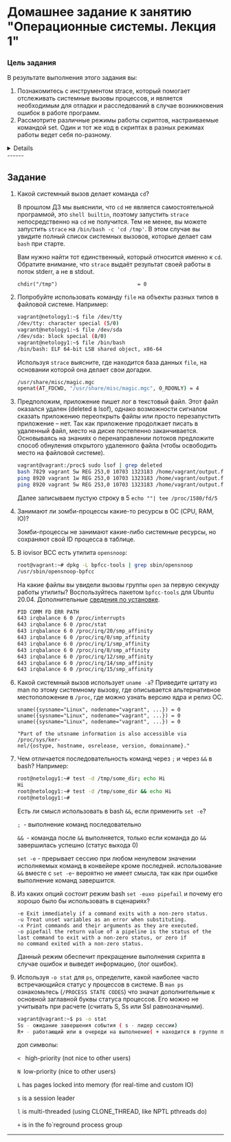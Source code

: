 # Домашнее задание к занятию "Операционные системы. Лекция 1"

### Цель задания

В результате выполнения этого задания вы:

1. Познакомитесь с инструментом strace, который помогает отслеживать системные вызовы процессов, и является необходимым
   для отладки и расследований в случае возникновения ошибок в работе программ.
2. Рассмотрите различные режимы работы скриптов, настраиваемые командой set. Один и тот же код в скриптах в разных
   режимах работы ведет себя по-разному.

<details>

### Чеклист готовности к домашнему заданию

1. Убедитесь, что у вас установлен инструмент `strace`, выполнив команду `strace -V` для проверки версии. В Ubuntu 20.04
   strace установлен, но в других дистрибутивах его может не быть "из коробки". Обратитесь к документации дистрибутива,
   как установить инструмент strace.
2. Убедитесь, что у вас установлен пакет `bpfcc-tools`
   , [сведения по установке](https://github.com/iovisor/bcc/blob/master/INSTALL.md)

### Инструменты/ дополнительные материалы, которые пригодятся для выполнения задания

1. Изучите документацию lsof - `man lsof` или та же информация, но в [сети](https://linux.die.net/man/8/lsof)
2. Документация по режимам работы bash находится в `help set` или
   в [сети](https://www.gnu.org/software/bash/manual/html_node/The-Set-Builtin.html)
</details>
------

## Задание

1. Какой системный вызов делает команда `cd`?

   В прошлом ДЗ мы выяснили, что `cd` не является самостоятельной программой, это `shell builtin`, поэтому
   запустить `strace` непосредственно на `cd` не получится. Тем не менее, вы можете запустить `strace`
   на `/bin/bash -c 'cd /tmp'`. В этом случае вы увидите полный список системных вызовов, которые делает сам `bash` при
   старте.

   Вам нужно найти тот единственный, который относится именно к `cd`. Обратите внимание, что `strace` выдаёт результат
   своей работы в поток stderr, а не в stdout.

    `chdir("/tmp")                          = 0`

2. Попробуйте использовать команду `file` на объекты разных типов в файловой системе. Например:
    ```bash
    vagrant@netology1:~$ file /dev/tty
    /dev/tty: character special (5/0)
    vagrant@netology1:~$ file /dev/sda
    /dev/sda: block special (8/0)
    vagrant@netology1:~$ file /bin/bash
    /bin/bash: ELF 64-bit LSB shared object, x86-64
    ```
   Используя `strace` выясните, где находится база данных `file`, на основании которой она делает свои догадки.

   ```bash
   /usr/share/misc/magic.mgc
   openat(AT_FDCWD, "/usr/share/misc/magic.mgc", O_RDONLY) = 4
     ```

3. Предположим, приложение пишет лог в текстовый файл. Этот файл оказался удален (deleted в lsof), однако возможности
   сигналом сказать приложению переоткрыть файлы или просто перезапустить приложение – нет. Так как приложение
   продолжает писать в удаленный файл, место на диске постепенно заканчивается. Основываясь на знаниях о перенаправлении
   потоков предложите способ обнуления открытого удаленного файла (чтобы освободить место на файловой системе).

   ```bash
   vagrant@vagrant:/proc$ sudo lsof | grep deleted
   bash 7829 vagrant 5w REG 253,0 10703 1323183 /home/vagrant/output.file (deleted)
   ping 8920 vagrant 1w REG 253,0 10703 1323183 /home/vagrant/output.file (deleted)
   ping 8920 vagrant 5w REG 253,0 10703 1323183 /home/vagrant/output.file (deleted)
   ```

   Далее записываем пустую строку в 5
`echo ""| tee /proc/1580/fd/5`
4. Занимают ли зомби-процессы какие-то ресурсы в ОС (CPU, RAM, IO)?

   Зомби-процессы не занимают какие-либо системные ресурсы, но сохраняют свой ID процесса в таблице.

5. В iovisor BCC есть утилита `opensnoop`:
    ```bash
    root@vagrant:~# dpkg -L bpfcc-tools | grep sbin/opensnoop
    /usr/sbin/opensnoop-bpfcc
    ```
   На какие файлы вы увидели вызовы группы `open` за первую секунду работы утилиты? Воспользуйтесь пакетом `bpfcc-tools`
   для Ubuntu 20.04. Дополнительные [сведения по установке](https://github.com/iovisor/bcc/blob/master/INSTALL.md).

   ```bash
   PID COMM FD ERR PATH
   643 irqbalance 6 0 /proc/interrupts
   643 irqbalance 6 0 /proc/stat
   643 irqbalance 6 0 /proc/irq/20/smp_affinity
   643 irqbalance 6 0 /proc/irq/0/smp_affinity
   643 irqbalance 6 0 /proc/irq/1/smp_affinity
   643 irqbalance 6 0 /proc/irq/8/smp_affinity
   643 irqbalance 6 0 /proc/irq/12/smp_affinity
   643 irqbalance 6 0 /proc/irq/14/smp_affinity
   643 irqbalance 6 0 /proc/irq/15/smp_affinity
   ```   

6. Какой системный вызов использует `uname -a`? Приведите цитату из man по этому системному вызову, где описывается
   альтернативное местоположение в `/proc`, где можно узнать версию ядра и релиз ОС.
   
   ```
   uname({sysname="Linux", nodename="vagrant", ...}) = 0
   uname({sysname="Linux", nodename="vagrant", ...}) = 0
   uname({sysname="Linux", nodename="vagrant", ...}) = 0
   
   "Part of the utsname information is also accessible via /proc/sys/ker‐
   nel/{ostype, hostname, osrelease, version, domainname}."
   ```
7. Чем отличается последовательность команд через `;` и через `&&` в bash? Например:
    ```bash
    root@netology1:~# test -d /tmp/some_dir; echo Hi
    Hi
    root@netology1:~# test -d /tmp/some_dir && echo Hi
    root@netology1:~#
    ```
   Есть ли смысл использовать в bash `&&`, если применить `set -e`?

   `; `- выполнение команд последовательно
   
   `&& `- команда после `&&` выполняется, только если команда до `&&` завершилась успешно (статус выхода 0)
   
   `set -e` - прерывает сессию при любом ненулевом значении исполняемых команд в конвейере кроме последней.
   использование `&&` вместе с `set -e`- вероятно не имеет смысла, так как при ошибке выполнение команд завершится.


9. Из каких опций состоит режим bash `set -euxo pipefail` и почему его хорошо было бы использовать в сценариях?
   ```
   -e Exit immediately if a command exits with a non-zero status.
   -u Treat unset variables as an error when substituting.
   -x Print commands and their arguments as they are executed.
   -o pipefail the return value of a pipeline is the status of the last command to exit with a non-zero status, or zero if
   no command exited with a non-zero status.
   ```

   Данный режим обеспечит прекращение выполнения скрипта в случае ошибок и выведет информацию, (лог ошибок).
 

10. Используя `-o stat` для `ps`, определите, какой наиболее часто встречающийся статус у процессов в системе. В `man ps`
    ознакомьтесь (`/PROCESS STATE CODES`) что значат дополнительные к основной заглавной буквы статуса процессов. Его
    можно не учитывать при расчете (считать S, Ss или Ssl равнозначными).

    ```bash
    vagrant@vagrant:~$ ps -o stat
    Ss - ожидание завершения события ( s - лидер сессии)
    R+ - работающий или в очереди на выполнение( + находится в группе приоритетных процессов)
    ```

      доп символы:
   
      `< `   high-priority (not nice to other users)
   
      `N `low-priority (nice to other users)
   
      `L` has pages locked into memory (for real-time and
   custom IO)
   
      `s` is a session leader
   
      `l` is multi-threaded (using CLONE_THREAD, like NPTL
   pthreads do)
   
      `+` is in the fo`reground process group
   
----